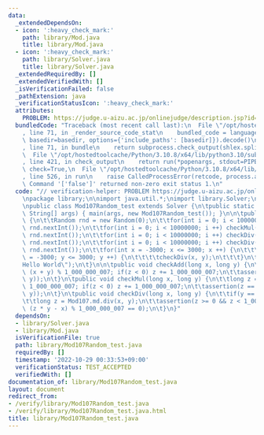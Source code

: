 ```yaml
---
data:
  _extendedDependsOn:
  - icon: ':heavy_check_mark:'
    path: library/Mod.java
    title: library/Mod.java
  - icon: ':heavy_check_mark:'
    path: library/Solver.java
    title: library/Solver.java
  _extendedRequiredBy: []
  _extendedVerifiedWith: []
  _isVerificationFailed: false
  _pathExtension: java
  _verificationStatusIcon: ':heavy_check_mark:'
  attributes:
    PROBLEM: https://judge.u-aizu.ac.jp/onlinejudge/description.jsp?id=ITP1_1_A
  bundledCode: "Traceback (most recent call last):\n  File \"/opt/hostedtoolcache/Python/3.10.8/x64/lib/python3.10/site-packages/onlinejudge_verify/documentation/build.py\"\
    , line 71, in _render_source_code_stat\n    bundled_code = language.bundle(stat.path,\
    \ basedir=basedir, options={'include_paths': [basedir]}).decode()\n  File \"/opt/hostedtoolcache/Python/3.10.8/x64/lib/python3.10/site-packages/onlinejudge_verify/languages/user_defined.py\"\
    , line 71, in bundle\n    return subprocess.check_output(shlex.split(command))\n\
    \  File \"/opt/hostedtoolcache/Python/3.10.8/x64/lib/python3.10/subprocess.py\"\
    , line 421, in check_output\n    return run(*popenargs, stdout=PIPE, timeout=timeout,\
    \ check=True,\n  File \"/opt/hostedtoolcache/Python/3.10.8/x64/lib/python3.10/subprocess.py\"\
    , line 526, in run\n    raise CalledProcessError(retcode, process.args,\nsubprocess.CalledProcessError:\
    \ Command '['false']' returned non-zero exit status 1.\n"
  code: "// verification-helper: PROBLEM https://judge.u-aizu.ac.jp/onlinejudge/description.jsp?id=ITP1_1_A\n\
    \npackage library;\n\nimport java.util.*;\nimport library.Solver;\nimport library.Mod;\n\
    \npublic class Mod107Random_test extends Solver {\n\tpublic static void main(final\
    \ String[] args) { main(args, new Mod107Random_test()); }\n\n\tpublic void solve()\
    \ {\n\t\tRandom rnd = new Random(0);\n\t\tfor(int i = 0; i < 10000000; i ++) checkAdd(rnd.nextInt(),\
    \ rnd.nextInt());\n\t\tfor(int i = 0; i < 10000000; i ++) checkMul(rnd.nextInt(),\
    \ rnd.nextInt());\n\t\tfor(int i = 0; i < 10000000; i ++) checkDiv(rnd.nextInt(),\
    \ rnd.nextInt());\n\t\tfor(int i = 0; i < 10000000; i ++) checkDiv(rnd.nextInt(),\
    \ rnd.nextInt());\n\t\tfor(int x = -3000; x <= 3000; x ++) {\n\t\t\tfor(int y\
    \ = -3000; y <= 3000; y ++) {\n\t\t\t\tcheckDiv(x, y);\n\t\t\t}\n\t\t}\n\t\tprtln(\"\
    Hello World\");\n\t}\n\n\tpublic void checkAdd(long x, long y) {\n\t\tlong z =\
    \ (x + y) % 1_000_000_007; if(z < 0) z += 1_000_000_007;\n\t\tassertion(z == Mod107.md.add(x,\
    \ y));\n\t}\n\tpublic void checkMul(long x, long y) {\n\t\tlong z = (x * y) %\
    \ 1_000_000_007; if(z < 0) z += 1_000_000_007;\n\t\tassertion(z == Mod107.md.mul(x,\
    \ y));\n\t}\n\tpublic void checkDiv(long x, long y) {\n\t\tif(y == 0) return;\n\
    \t\tlong z = Mod107.md.div(x, y);\n\t\tassertion(z >= 0 && z < 1_000_000_007 &&\
    \ (z * y - x) % 1_000_000_007 == 0);\n\t}\n}"
  dependsOn:
  - library/Solver.java
  - library/Mod.java
  isVerificationFile: true
  path: library/Mod107Random_test.java
  requiredBy: []
  timestamp: '2022-10-29 00:33:53+09:00'
  verificationStatus: TEST_ACCEPTED
  verifiedWith: []
documentation_of: library/Mod107Random_test.java
layout: document
redirect_from:
- /verify/library/Mod107Random_test.java
- /verify/library/Mod107Random_test.java.html
title: library/Mod107Random_test.java
---
```

